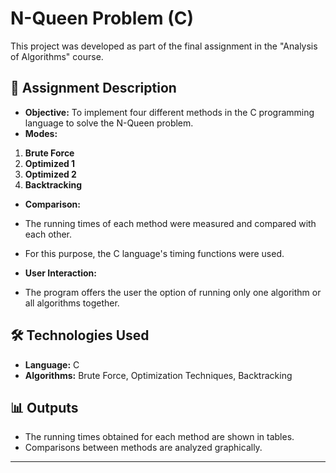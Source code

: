 # N-Queen Problem (C)

This project was developed as part of the final assignment in the "Analysis of Algorithms" course.

## 📌 Assignment Description
- **Objective:** To implement four different methods in the C programming language to solve the N-Queen problem.
- **Modes:**
1. **Brute Force**
2. **Optimized 1**
3. **Optimized 2**
4. **Backtracking**

- **Comparison:**
- The running times of each method were measured and compared with each other.
- For this purpose, the C language's timing functions were used.

- **User Interaction:**
- The program offers the user the option of running only one algorithm or all algorithms together.

## 🛠️ Technologies Used
- **Language:** C
- **Algorithms:** Brute Force, Optimization Techniques, Backtracking

## 📊 Outputs
- The running times obtained for each method are shown in tables.
- Comparisons between methods are analyzed graphically.

---
